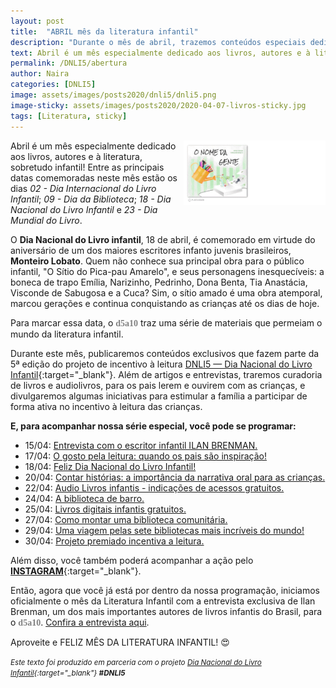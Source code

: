 ```yaml
---
layout: post
title:  "ABRIL mês da literatura infantil"
description: "Durante o mês de abril, trazemos conteúdos especiais dedicados aos livros e ao incentivo à leitura! São artigos, entrevistas e dicas muito legais para desenvolver o gosto pela leitura e transformá-la em um hábito para as crianças!"
text: Abril é um mês especialmente dedicado aos livros, autores e à literatura, sobretudo infantil...
permalink: /DNLI5/abertura
author: Naira
categories: [DNLI5]
image: assets/images/posts2020/dnli5/dnli5.png
image-sticky: assets/images/posts2020/2020-04-07-livros-sticky.jpg
tags: [Literatura, sticky]
---
```

<style>
.onomegente {float: right; width: 45%;}
.d5a10 {
  font-family: 'Crafty Girls', cursive;
  color:gray;
  font-weight: bold;
}
</style>
<a href="https://aprender.digital/"><img class="onomegente" src="/assets/images/o-nome-da-gente.gif" align="rigth"></a>
Abril é um mês especialmente dedicado aos livros, autores e à literatura, sobretudo infantil! Entre as principais datas comemoradas neste mês estão os dias *02 - Dia Internacional do Livro Infantil*; *09 - Dia da Biblioteca*; *18 - Dia Nacional do Livro Infantil* e *23 - Dia Mundial do Livro*.

O **Dia Nacional do Livro infantil**, 18 de abril, é comemorado em virtude do aniversário de um dos maiores escritores infanto juvenis brasileiros, **Monteiro Lobato**. Quem não conhece sua principal obra para o público infantil, "O Sítio do Pica-pau Amarelo", e seus personagens inesquecíveis: a boneca de trapo Emília, Narizinho, Pedrinho, Dona Benta, Tia Anastácia, Visconde de Sabugosa e a Cuca? Sim, o sítio amado é uma obra atemporal, marcou gerações e continua conquistando as crianças até os dias de hoje.

Para marcar essa data, o <spam class="d5a10">d5a10</spam> traz uma série de materiais que permeiam o mundo da literatura infantil. 

Durante este mês, publicaremos conteúdos exclusivos que fazem parte da 5ª edição do projeto de incentivo à leitura [DNLI5 &#8212; Dia Nacional do Livro Infantil](https://dnli.aprender.digital/){:target="_blank"}. Além de artigos e entrevistas, traremos curadoria de livros e audiolivros, para os pais lerem e ouvirem com as crianças, e divulgaremos algumas iniciativas para estimular a família a participar de forma ativa no incentivo à leitura das crianças.

**E, para acompanhar nossa série especial, você pode se programar:**
 * 15/04: [Entrevista com o escritor infantil ILAN BRENMAN.](/DNLI5/ilan-brenman)
 * 17/04: [O gosto pela leitura: quando os pais são inspiração!](/DNLI5/gosto-pela-leitura)
 * 18/04: [Feliz Dia Nacional do Livro Infantil!](/DNLI5/feliz-dia-nacional-livro-infantil)
 * 20/04: [Contar histórias: a importância da narrativa oral para as crianças.](/DNLI5/importancia-narrativa-oral)
 * 22/04: [Audio Livros infantis - indicações de acessos gratuitos.](/DNLI5/livros-para-ouvir)
 * 24/04: [A biblioteca de barro.](/DNLI5/biblioteca-muyinga)
 * 25/04: [Livros digitais infantis gratuitos.](/DNLI5/livros-digitais)
 * 27/04: [Como montar uma biblioteca comunitária.](/DNLI5/geloteca) 
 * 29/04: [Uma viagem pelas sete bibliotecas mais incríveis do mundo!](/DNLI5/bibliotecas-incriveis)
 * 30/04: [Projeto premiado incentiva a leitura.](/DNLI5/contagio-pela-leitura)

Além disso, você também poderá acompanhar a ação pelo [**INSTAGRAM**](https://www.instagram.com/d5a10/){:target="_blank"}. 

Então, agora que você já está por dentro da nossa programação, iniciamos oficialmente o mês da Literatura Infantil com a entrevista exclusiva de Ilan Brenman, um dos mais importantes autores de livros infantis do Brasil, para o <spam class="d5a10">d5a10</spam>. [Confira a entrevista aqui](/DNLI5/ilan-brenman).

Aproveite e FELIZ MÊS DA LITERATURA INFANTIL! 😍

<small><i>Este texto foi produzido em parceria com o projeto [Dia Nacional do Livro Infantil](https://dnli.aprender.digital){:target="_blank"} **#DNLI5**</i></small>